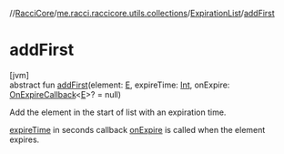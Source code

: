 //[RacciCore](../../../index.md)/[me.racci.raccicore.utils.collections](../index.md)/[ExpirationList](index.md)/[addFirst](add-first.md)

# addFirst

[jvm]\
abstract fun [addFirst](add-first.md)(element: [E](index.md), expireTime: [Int](https://kotlinlang.org/api/latest/jvm/stdlib/kotlin/-int/index.html), onExpire: [OnExpireCallback](../index.md#1412320920%2FClasslikes%2F-1216412040)&lt;[E](index.md)&gt;? = null)

Add the element in the start of list with an expiration time.

[expireTime](add-first.md) in seconds callback [onExpire](add-first.md) is called when the element expires.
